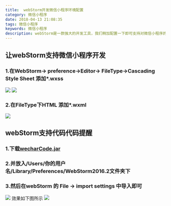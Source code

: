 ```yaml
---
title:  webStorm开发微信小程序环境配置
category: 微信小程序
date: 2018-04-13 21:08:35
tags: 微信小程序
keywords: 微信小程序
description: webStorm是一款强大的开发工具，我们稍加配置一下即可支持对微信小程序的开发，并且支持代码提醒功能。
---
```

## 让webStorm支持微信小程序开发
<!--more-->
### 1.在WebStorm-> preference->Editor-> FileType->Cascading Style Sheet 添加*.wxss 
![](http://okjl482qy.bkt.clouddn.com/xiaochengxu_1_01.png)
![](http://okjl482qy.bkt.clouddn.com/xiaochengxu_1_02.png)
### 2.在FileType下HTML 添加*.wxml
![](http://okjl482qy.bkt.clouddn.com/xiaochengxu_1_03.png)
## webStorm支持代码代码提醒
### 1.下载[wecharCode.jar](https://link.jianshu.com/?t=https://github.com/miaozhang9/wecharCodejar)
### 2.并放入/Users/你的用户名/Library/Preferences/WebStorm2016.2文件夹下
### 3.然后在webStorm 的 File -> import settings 中导入即可
![](http://okjl482qy.bkt.clouddn.com/xiaochengxu_1_04.png)
效果如下图所示
![](http://okjl482qy.bkt.clouddn.com/xiaochengxu_1_05.png)


